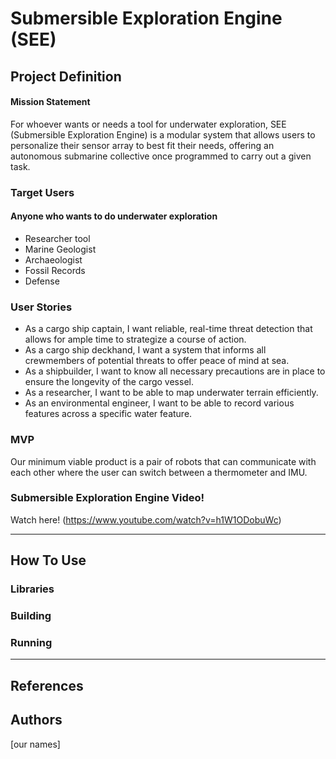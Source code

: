 # Submersible Exploration Engine (SEE)

## Project Definition
#### Mission Statement
For whoever wants or needs a tool for underwater exploration, SEE (Submersible Exploration Engine) is a modular system that allows users to personalize their sensor array to best fit their needs, offering an autonomous submarine collective once programmed to carry out a given task.

### Target Users

#### Anyone who wants to do underwater exploration
- Researcher tool
- Marine Geologist
- Archaeologist
- Fossil Records
- Defense

### User Stories
- As a cargo ship captain, I want reliable, real-time threat detection that allows for ample time to strategize a course of action.
- As a cargo ship deckhand, I want a system that informs all crewmembers of potential threats to offer peace of mind at sea.
- As a shipbuilder, I want to know all necessary precautions are in place to ensure the longevity of the cargo vessel.
- As a researcher, I want to be able to map underwater terrain efficiently.
- As an environmental engineer, I want to be able to record various features across a specific water feature.
### MVP
Our minimum viable product is a pair of robots that can communicate with each other where the user can switch between a thermometer and IMU.

### Submersible Exploration Engine Video!
Watch here! (https://www.youtube.com/watch?v=h1W1ODobuWc)


--------------------
## How To Use
### Libraries
### Building
### Running

-------------------
## References

## Authors
[our names]
